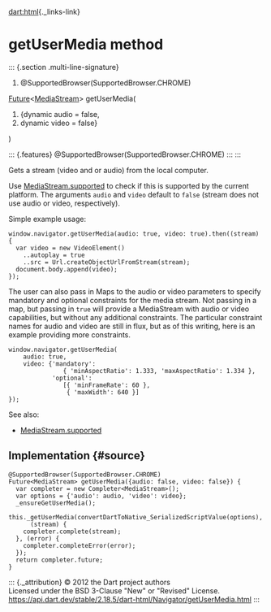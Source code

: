 [dart:html](../../dart-html/dart-html-library){._links-link}

getUserMedia method
===================

::: {.section .multi-line-signature}
<div>

1.  \@SupportedBrowser(SupportedBrowser.CHROME)

</div>

[Future](../../dart-async/future-class)\<[MediaStream](../mediastream-class)\>
getUserMedia(

1.  {dynamic audio = false,
2.  dynamic video = false}

)

::: {.features}
\@SupportedBrowser(SupportedBrowser.CHROME)
:::
:::

Gets a stream (video and or audio) from the local computer.

Use [MediaStream.supported](../mediastream/supported) to check if this
is supported by the current platform. The arguments `audio` and `video`
default to `false` (stream does not use audio or video, respectively).

Simple example usage:

``` {.language-dart data-language="dart"}
window.navigator.getUserMedia(audio: true, video: true).then((stream) {
  var video = new VideoElement()
    ..autoplay = true
    ..src = Url.createObjectUrlFromStream(stream);
  document.body.append(video);
});
```

The user can also pass in Maps to the audio or video parameters to
specify mandatory and optional constraints for the media stream. Not
passing in a map, but passing in `true` will provide a MediaStream with
audio or video capabilities, but without any additional constraints. The
particular constraint names for audio and video are still in flux, but
as of this writing, here is an example providing more constraints.

``` {.language-dart data-language="dart"}
window.navigator.getUserMedia(
    audio: true,
    video: {'mandatory':
               { 'minAspectRatio': 1.333, 'maxAspectRatio': 1.334 },
            'optional':
               [{ 'minFrameRate': 60 },
                { 'maxWidth': 640 }]
});
```

See also:

-   [MediaStream.supported](../mediastream/supported)

Implementation {#source}
--------------

``` {.language-dart data-language="dart"}
@SupportedBrowser(SupportedBrowser.CHROME)
Future<MediaStream> getUserMedia({audio: false, video: false}) {
  var completer = new Completer<MediaStream>();
  var options = {'audio': audio, 'video': video};
  _ensureGetUserMedia();
  this._getUserMedia(convertDartToNative_SerializedScriptValue(options),
      (stream) {
    completer.complete(stream);
  }, (error) {
    completer.completeError(error);
  });
  return completer.future;
}
```

::: {._attribution}
© 2012 the Dart project authors\
Licensed under the BSD 3-Clause \"New\" or \"Revised\" License.\
<https://api.dart.dev/stable/2.18.5/dart-html/Navigator/getUserMedia.html>
:::
